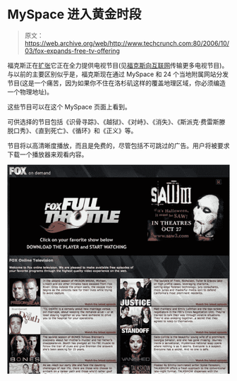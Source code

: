 # MySpace 进入黄金时段

> 原文：<https://web.archive.org/web/http://www.techcrunch.com:80/2006/10/03/fox-expands-free-tv-offering>

福克斯正在[扩张](https://web.archive.org/web/20230222184512/http://www.topix.net/content/reuters/0833767685165589097431900507201725449171)它正在全力提供电视节目(见[福克斯向互联网](https://web.archive.org/web/20230222184512/https://techcrunch.com/2006/08/21/fox-streams-more-tv-to-internet/)传输更多电视节目)。与以前的主要区别似乎是，福克斯现在通过 MySpace 和 24 个当地附属网站分发节目(这是一个痛苦，因为如果你不住在洛杉矶这样的覆盖地理区域，你必须编造一个物理地址)。

这些节目可以在这个 MySpace 页面上看到。

可供选择的节目包括《识骨寻踪》、《越狱》、《对峙》、《消失》、《斯派克·费雷斯滕脱口秀》、《直到死亡》、《循环》和《正义》等。

节目将以高清晰度播放，而且是免费的，尽管包括不可跳过的广告。用户将被要求下载一个播放器来观看内容。

![](img/fee6d857e91ea368456d9efb1fc1b67c.png)